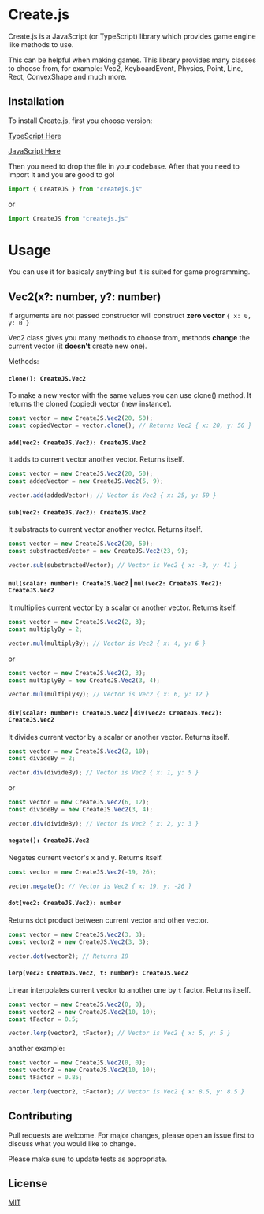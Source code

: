 # Create.js

Create.js is a JavaScript (or TypeScript) library which provides game engine like methods to use.

This can be helpful when making games. This library provides many classes to choose from, for example: Vec2, KeyboardEvent, Physics, Point, Line, Rect, ConvexShape and much more.

## Installation

To install Create.js, first you choose version:

[TypeScript Here](https://raw.githubusercontent.com/SPRsosso/Create.js/refs/heads/main/ts/createjs.ts)

[JavaScript Here](https://raw.githubusercontent.com/SPRsosso/Create.js/refs/heads/main/js/createjs.js)

Then you need to drop the file in your codebase. After that you need to import it and you are good to go!

```typescript
import { CreateJS } from "createjs.js"
```

or

```typescript
import CreateJS from "createjs.js"
```

# Usage

You can use it for basicaly anything but it is suited for game programming.

## Vec2(x?: number, y?: number)

If arguments are not passed constructor will construct **zero vector** `{ x: 0, y: 0 }`

Vec2 class gives you many methods to choose from, methods **change** the current vector (it **doesn't** create new one). 

Methods:

#### `clone(): CreateJS.Vec2`

To make a new vector with the same values you can use clone() method. It returns the cloned (copied) vector (new instance).

```typescript
const vector = new CreateJS.Vec2(20, 50);
const copiedVector = vector.clone(); // Returns Vec2 { x: 20, y: 50 }
```

#### `add(vec2: CreateJS.Vec2): CreateJS.Vec2`

It adds to current vector another vector. Returns itself.

```typescript
const vector = new CreateJS.Vec2(20, 50); 
const addedVector = new CreateJS.Vec2(5, 9);

vector.add(addedVector); // Vector is Vec2 { x: 25, y: 59 }
```

#### `sub(vec2: CreateJS.Vec2): CreateJS.Vec2`

It substracts to current vector another vector. Returns itself.

```typescript
const vector = new CreateJS.Vec2(20, 50);
const substractedVector = new CreateJS.Vec2(23, 9);

vector.sub(substractedVector); // Vector is Vec2 { x: -3, y: 41 }
```

#### `mul(scalar: number): CreateJS.Vec2` | `mul(vec2: CreateJS.Vec2): CreateJS.Vec2`

It multiplies current vector by a scalar or another vector. Returns itself.

```typescript
const vector = new CreateJS.Vec2(2, 3);
const multiplyBy = 2;

vector.mul(multiplyBy); // Vector is Vec2 { x: 4, y: 6 }
```
or
```typescript
const vector = new CreateJS.Vec2(2, 3);
const multiplyBy = new CreateJS.Vec2(3, 4);

vector.mul(multiplyBy); // Vector is Vec2 { x: 6, y: 12 }
```

#### `div(scalar: number): CreateJS.Vec2` | `div(vec2: CreateJS.Vec2): CreateJS.Vec2`

It divides current vector by a scalar or another vector. Returns itself.

```typescript
const vector = new CreateJS.Vec2(2, 10);
const divideBy = 2;

vector.div(divideBy); // Vector is Vec2 { x: 1, y: 5 }
```
or
```typescript
const vector = new CreateJS.Vec2(6, 12);
const divideBy = new CreateJS.Vec2(3, 4);

vector.div(divideBy); // Vector is Vec2 { x: 2, y: 3 }
```

#### `negate(): CreateJS.Vec2`

Negates current vector's x and y. Returns itself.

```typescript
const vector = new CreateJS.Vec2(-19, 26);

vector.negate(); // Vector is Vec2 { x: 19, y: -26 }
```

#### `dot(vec2: CreateJS.Vec2): number`

Returns dot product between current vector and other vector.

```typescript
const vector = new CreateJS.Vec2(3, 3);
const vector2 = new CreateJS.Vec2(3, 3);

vector.dot(vector2); // Returns 18
```

#### `lerp(vec2: CreateJS.Vec2, t: number): CreateJS.Vec2`

Linear interpolates current vector to another one by `t` factor. Returns itself.

```typescript
const vector = new CreateJS.Vec2(0, 0);
const vector2 = new CreateJS.Vec2(10, 10);
const tFactor = 0.5;

vector.lerp(vector2, tFactor); // Vector is Vec2 { x: 5, y: 5 }
```
another example:
```typescript
const vector = new CreateJS.Vec2(0, 0);
const vector2 = new CreateJS.Vec2(10, 10);
const tFactor = 0.85;

vector.lerp(vector2, tFactor); // Vector is Vec2 { x: 8.5, y: 8.5 }
```


## Contributing

Pull requests are welcome. For major changes, please open an issue first
to discuss what you would like to change.

Please make sure to update tests as appropriate.

## License

[MIT](https://choosealicense.com/licenses/mit/)